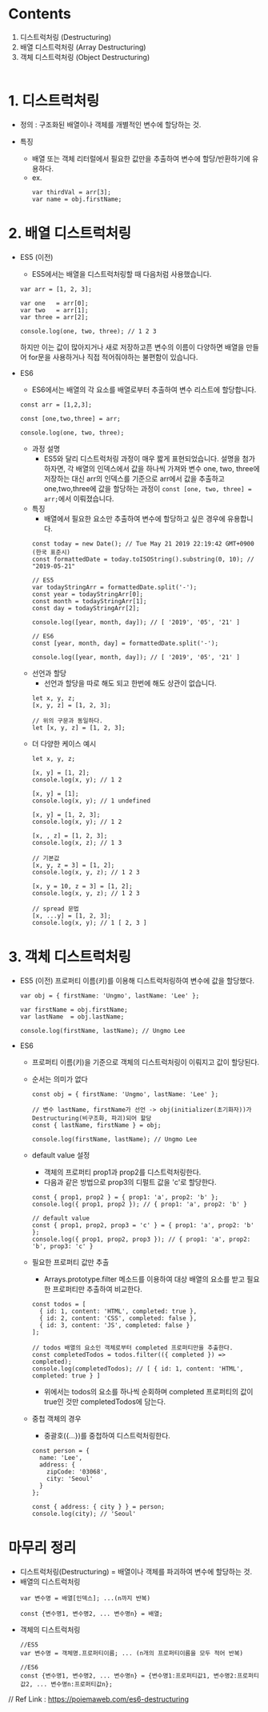 # Contents
  1. 디스트럭처링 (Destructuring)
  2. 배열 디스트럭처링 (Array Destructuring)
  3. 객체 디스트럭처링 (Object Destructuring)
<br><br>

# 1. 디스트럭처링
  - 정의
    : 구조화된 배열이나 객체를 개별적인 변수에 할당하는 것.
    
  - 특징
    - 배열 또는 객체 리터럴에서 필요한 값만을 추출하여 변수에 할당/반환하기에 유용하다.
    - ex. 
      ```
      var thirdVal = arr[3];
      var name = obj.firstName;
      ```
  
# 2. 배열 디스트럭처링
  - ES5 (이전)
    - ES5에서는 배열을 디스트럭처링할 때 다음처럼 사용했습니다.
    ```
    var arr = [1, 2, 3];

    var one   = arr[0];
    var two   = arr[1];
    var three = arr[2];

    console.log(one, two, three); // 1 2 3
    ```
    하지만 이는 값이 많아지거나 새로 저장하고픈 변수의 이름이 다양하면 배열을 만들어 for문을 사용하거나 직접 적어줘야하는 불편함이 있습니다.
    
  - ES6
    - ES6에서는 배열의 각 요소를 배열로부터 추출하여 변수 리스트에 할당합니다. 
    ```
    const arr = [1,2,3];
    
    const [one,two,three] = arr;
    
    console.log(one, two, three);
    ```
    - 과정 설명
      - ES5와 달리 디스트럭처링 과정이 매우 짧게 표현되었습니다. 설명을 첨가하자면, 각 배열의 인덱스에서 값을 하나씩 가져와 변수 one, two, three에 저장하는 대신 arr의 인덱스를 기준으로 arr에서 값을 추출하고 one,two,three에 값을 할당하는 과정이 `const [one, two, three] = arr;`에서 이뤄졌습니다.
    - 특징
      - 배열에서 필요한 요소만 추출하여 변수에 할당하고 싶은 경우에 유용합니다.
      ```
      const today = new Date(); // Tue May 21 2019 22:19:42 GMT+0900 (한국 표준시)
      const formattedDate = today.toISOString().substring(0, 10); // "2019-05-21"
      
      // ES5
      var todayStringArr = formattedDate.split('-');
      const year = todayStringArr[0];
      const month = todayStringArr[1];
      const day = todayStringArr[2];

      console.log([year, month, day]); // [ '2019', '05', '21' ]
      
      // ES6
      const [year, month, day] = formattedDate.split('-');
      
      console.log([year, month, day]); // [ '2019', '05', '21' ]
      
      ```
    - 선언과 할당
      - 선언과 할당을 따로 해도 되고 한번에 해도 상관이 없습니다.
      ```
      let x, y, z;
      [x, y, z] = [1, 2, 3];

      // 위의 구문과 동일하다.
      let [x, y, z] = [1, 2, 3];
      ```
    - 더 다양한 케이스 예시
      ```
      let x, y, z;

      [x, y] = [1, 2];
      console.log(x, y); // 1 2

      [x, y] = [1];
      console.log(x, y); // 1 undefined

      [x, y] = [1, 2, 3];
      console.log(x, y); // 1 2

      [x, , z] = [1, 2, 3];
      console.log(x, z); // 1 3

      // 기본값
      [x, y, z = 3] = [1, 2];
      console.log(x, y, z); // 1 2 3

      [x, y = 10, z = 3] = [1, 2];
      console.log(x, y, z); // 1 2 3

      // spread 문법
      [x, ...y] = [1, 2, 3];
      console.log(x, y); // 1 [ 2, 3 ]
      ```
          

# 3. 객체 디스트럭처링
  - ES5 (이전)
    프로퍼티 이름(키)를 이용해 디스트럭처링하여 변수에 값을 할당했다.
    ```
    var obj = { firstName: 'Ungmo', lastName: 'Lee' };

    var firstName = obj.firstName;
    var lastName  = obj.lastName;

    console.log(firstName, lastName); // Ungmo Lee
    ```
    
  - ES6
    - 프로퍼티 이름(키)을 기준으로 객체의 디스트럭처링이 이뤄지고 값이 할당된다.
    - 순서는 의미가 없다
      ```
      const obj = { firstName: 'Ungmo', lastName: 'Lee' };

      // 변수 lastName, firstName가 선언 -> obj(initializer(초기화자))가 Destructuring(비구조화, 파괴)되어 할당
      const { lastName, firstName } = obj;

      console.log(firstName, lastName); // Ungmo Lee
      ```
    - default value 설정
      - 객체의 프로퍼티 prop1과 prop2를 디스트럭처링한다. 
      - 다음과 같은 방법으로 prop3의 디펄트 값을 'c'로 할당한다.
      ```
      const { prop1, prop2 } = { prop1: 'a', prop2: 'b' };
      console.log({ prop1, prop2 }); // { prop1: 'a', prop2: 'b' }

      // default value
      const { prop1, prop2, prop3 = 'c' } = { prop1: 'a', prop2: 'b' };
      console.log({ prop1, prop2, prop3 }); // { prop1: 'a', prop2: 'b', prop3: 'c' }
      ```
      
    - 필요한 프로퍼티 값만 추출
      - Arrays.prototype.filter 메소드를 이용하여 대상 배열의 요소를 받고 필요한 프로퍼티만 추출하여 비교한다.
      ```
      const todos = [
        { id: 1, content: 'HTML', completed: true },
        { id: 2, content: 'CSS', completed: false },
        { id: 3, content: 'JS', completed: false }
      ];

      // todos 배열의 요소인 객체로부터 completed 프로퍼티만을 추출한다.
      const completedTodos = todos.filter(({ completed }) => completed);
      console.log(completedTodos); // [ { id: 1, content: 'HTML', completed: true } ]
      ```
      - 위에서는 todos의 요소를 하나씩 순회하며 completed 프로퍼티의 값이 true인 것만  completedTodos에 담는다.
      
    - 중첩 객체의 경우
      - 중괄호({...})를 중첩하여 디스트럭처링한다. 
      ```
      const person = {
        name: 'Lee',
        address: {
          zipCode: '03068',
          city: 'Seoul'
        }
      };

      const { address: { city } } = person;
      console.log(city); // 'Seoul'
      ```
      

# 마무리 정리
  - 디스트럭처링(Destructuring) = 배열이나 객체를 파괴하여 변수에 할당하는 것.
  - 배열의 디스트럭처링
    ```
    var 변수명 = 배열[인덱스]; ...(n까지 반복) 
    ```
    ```
    const {변수명1, 변수명2, ... 변수명n} = 배열;
    ```
  - 객체의 디스트럭처링
    ```
    //ES5
    var 변수명 = 객체명.프로퍼티이름; ... (n개의 프로퍼티이름을 모두 적어 반복)
    ```
    ```
    //ES6
    const {변수명1, 변수명2, ... 변수명n} = {변수명1:프로퍼티값1, 변수명2:프로퍼티값2, ... 변수명n:프로퍼티값n};
    ```

// Ref Link : https://poiemaweb.com/es6-destructuring
